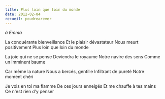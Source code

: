 ```yaml
---
title: Plus loin que loin du monde
date: 2012-02-04
recueil: poudrearever
---
```


*à Emma*

La conquérante bienveillance
Et le plaisir dévastateur
Nous meurt positivement
Plus loin que loin du monde

La joie qui ne se pense
Deviendra le royaume
Notre navire des sens
Comme un imminent baume

Car même la nature
Nous a bercés, gentille
Infiltrant de pureté
Notre moment chéri

Je vois en toi ma flamme
De ces jours enneigés
Et me chauffe à tes mains
Ce n'est rien d'y penser
